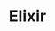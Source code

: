 ---
git: https://github.com/elixir-lang/elixir
logohandle: elixir-lang
sort: elixir-lang
title: Elixir
twitter: https://x.com/elixirlang
website: https://elixir-lang.org/
wikipedia: https://en.wikipedia.org/wiki/Elixir_(programming_language)
---